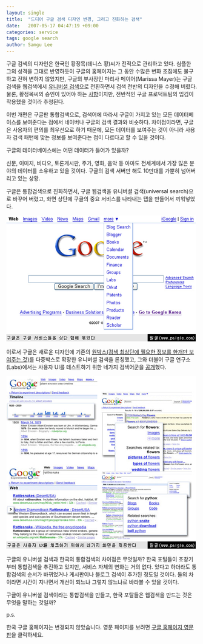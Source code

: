 ```yaml
---
layout: single
title:  "드디어 구글 검색 디자인 변경, 그리고 진화하는 검색"
date:   2007-05-17 04:47:19 +09:00
categories: service
tags: google search
author: Samgu Lee
---
```

구글 검색의 디자인은 한국인 황정목(데니스 황)씨가 전적으로 관리하고 있다. 심플한 그의 성격을 그대로 반영하듯이 구글의 홈페이지는 그 동안 수많은 변화 조짐에도 불구하고 전혀 변하지 않았지만, 구글의 부사장인 마리사 메이어(Marissa Mayer)는 구글 검색을 웹검색에서 [유니버셜 검색](http://googleblog.blogspot.com/2007/05/universal-search-best-answer-is-still.html)으로 전환하면서 검색 전반의 디자인을 수정해 버렸다. 물론, 황정목씨의 승인이 있어야 하는 [사항](http://googleblog.blogspot.com/2007/05/behind-scenes-with-universal-search.html)이지만, 전반적인 구글 프로덕트팀의 입김이 작용했을 것이라 추청된다.

이번 개편은 구글판 통합검색으로, 검색어에 따라서 구글이 가지고 있는 모든 데이터베이스를 보여준다는 점에서 네이버나 구글의 검색 결과와 비슷하다. 차이점이라면, 구글은 사용자의 편의를 최우선으로 하기 때문에, 모든 데이터를 보여주는 것이 아니라 사용자 검색 패턴에 맞는 정보를 보여준다는 점이 다르다고 할 수 있을 것이다.

구글의 데이터베이스에는 어떤 데이터가 들어가 있을까?

신문, 이미지, 비디오, 토론게시판, 주가, 영화, 음악 등 아마도 전세계에서 가장 많은 분야의 데이터를 소유하고 있을 것이다. 구글의 검색 서버만 해도 10만대를 가뿐히 넘어버리고 있는 상황.

구글은 통합검색으로 진화하면서, 구글 웹검색을 유니버셜 검색(universal search)으로 바꾸어 버렸고, 화면 상단에 구글의 중요 서비스를 나타내는 탭을 만들어서 끼워넣었다.

![구글 글로벌 탭](/assets/google-global-tab.jpg)

이로서 구글은 새로운 디자인에 기존의 [원박스(검색 최상단에 필요한 정보를 한개만 보여주는 것)](http://www.palgle.com/2007/02/22/google-search-test-of-100-server/)를 다중박스로 확장한 유니버셜 검색을 론칭했고, 그와 더불어 구글 연구소(Labs)에서는 사용자 UI를 테스트하기 위한 네가지 검색어군을 [공개](http://www.google.com/experimental/)했다.

![구글의 네가지 새로운 검색 UX](/assets/google-ux-forth.jpg)

구글의 유니버셜 검색과 한국의 통합검색의 차이점은 무엇일까? 한국 포털들이 초창기부터 통합검색을 추진하고 있지만, 서비스 자체의 변화는 거의 없다. 있다고 하더라도 통합검색의 순서가 바뀌었거나 게시판이나 블로그 검색이 추가된 정도일 것이다. 둘의 차이라면 시간이 지나면서 개선이 되느냐 그렇지 않느냐로 바라볼 수 있을 것이다.

구글이 유니버셜 검색이라는 통합검색을 만들고, 한국 포탈들은 웹검색을 만드는 것은 무엇을 말하는 것일까?

p.s.

한국 구글 홈페이지는 변경되지 않았습니다. 영문 페이지를 보려면 [구글 홈페이지 영문판](http://www.google.com/webhp?hl=en)을 클릭하세요.
